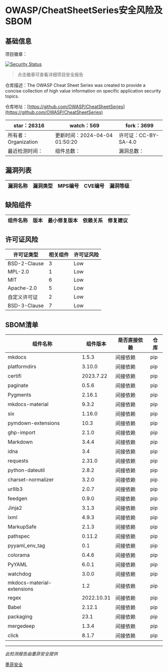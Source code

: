 # OWASP/CheatSheetSeries安全风险及SBOM

## 基础信息

项目徽章：

[![Security Status](https://www.murphysec.com/platform3/v31/badge/1775595362012749824.svg)](https://www.murphysec.com/console/report/1775595361165500416/1775595362012749824)

> 点击徽章可查看详细项目安全报告

仓库描述：The OWASP Cheat Sheet Series was created to provide a concise collection of high value information on specific application security topics.

仓库地址：[https://github.com/OWASP/CheatSheetSeries](https://github.com/OWASP/CheatSheetSeries)

| star：26316 | watch：569 | fork：3699 |
| ----------- | -------------- | ------------ |
| 所有者：Organization | 更新时间：2024-04-04 01:50:20 | 许可证：CC-BY-SA-4.0 |
| 最近检测时间： | 组件总数： | 漏洞总数： |




## 漏洞列表

| 漏洞名称 | 漏洞类型 | MPS编号 | CVE编号 | 漏洞等级 |
| ------- | ------ | ------- | ------ | ----- |





## 缺陷组件

| 组件名称 | 版本 | 最小修复版本 | 依赖关系 | 修复建议 |
| -------- | ---- | ------------ | -------- | -------- |





## 许可证风险

| 许可证类型 | 相关组件 | 许可证风险 |
| ---------- | -------- | ---------- |
|BSD-2-Clause|3|Low|
|MPL-2.0|1|Low|
|MIT|6|Low|
|Apache-2.0|5|Low|
|自定义许可证|2|Low|
|BSD-3-Clause|7|Low|




## SBOM清单

| 组件名称 | 组件版本 | 是否直接依赖 | 仓库 |
| -------- | -------- | ------------ | ---- |
|mkdocs|1.5.3|间接依赖|pip|
|platformdirs|3.10.0|间接依赖|pip|
|certifi|2023.7.22|间接依赖|pip|
|paginate|0.5.6|间接依赖|pip|
|Pygments|2.16.1|间接依赖|pip|
|mkdocs-material|9.3.2|间接依赖|pip|
|six|1.16.0|间接依赖|pip|
|pymdown-extensions|10.3|间接依赖|pip|
|ghp-import|2.1.0|间接依赖|pip|
|Markdown|3.4.4|间接依赖|pip|
|idna|3.4|间接依赖|pip|
|requests|2.31.0|间接依赖|pip|
|python-dateutil|2.8.2|间接依赖|pip|
|charset-normalizer|3.2.0|间接依赖|pip|
|urllib3|2.0.7|间接依赖|pip|
|feedgen|0.9.0|间接依赖|pip|
|Jinja2|3.1.3|间接依赖|pip|
|lxml|4.9.3|间接依赖|pip|
|MarkupSafe|2.1.3|间接依赖|pip|
|pathspec|0.11.2|间接依赖|pip|
|pyyaml_env_tag|0.1|间接依赖|pip|
|colorama|0.4.6|间接依赖|pip|
|PyYAML|6.0.1|间接依赖|pip|
|watchdog|3.0.0|间接依赖|pip|
|mkdocs-material-extensions|1.2|间接依赖|pip|
|regex|2022.10.31|间接依赖|pip|
|Babel|2.12.1|间接依赖|pip|
|packaging|23.1|间接依赖|pip|
|mergedeep|1.3.4|间接依赖|pip|
|click|8.1.7|间接依赖|pip|


------

*此检测报告由墨菲安全提供*

[墨菲安全](www.murphysec.com)